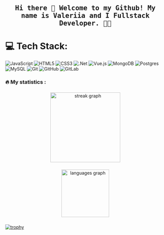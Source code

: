 
<h2 align="center"><samp> Hi there 👋 Welcome to my Github! My name is Valeriia and I Fullstack Developer. 👩‍💻  </samp></h2>

###

# 💻 Tech Stack:
![JavaScript](https://img.shields.io/badge/javascript-%23323330.svg?style=for-the-badge&logo=javascript&logoColor=%23F7DF1E) ![HTML5](https://img.shields.io/badge/html5-%23E34F26.svg?style=for-the-badge&logo=html5&logoColor=white) ![CSS3](https://img.shields.io/badge/css3-%231572B6.svg?style=for-the-badge&logo=css3&logoColor=white) ![.Net](https://img.shields.io/badge/.NET-5C2D91?style=for-the-badge&logo=.net&logoColor=white) ![Vue.js](https://img.shields.io/badge/vue.js-%2335495e.svg?style=for-the-badge&logo=vuedotjs&logoColor=%234FC08D) ![MongoDB](https://img.shields.io/badge/MongoDB-%234ea94b.svg?style=for-the-badge&logo=mongodb&logoColor=white) ![Postgres](https://img.shields.io/badge/postgres-%23316192.svg?style=for-the-badge&logo=postgresql&logoColor=white) ![MySQL](https://img.shields.io/badge/mysql-4479A1.svg?style=for-the-badge&logo=mysql&logoColor=white) ![Git](https://img.shields.io/badge/git-%23F05033.svg?style=for-the-badge&logo=git&logoColor=white) ![GitHub](https://img.shields.io/badge/github-%23121011.svg?style=for-the-badge&logo=github&logoColor=white) ![GitLab](https://img.shields.io/badge/gitlab-%23181717.svg?style=for-the-badge&logo=gitlab&logoColor=white)

###

<h3 align="left">🔥 My statistics :</h3>

###

<div align="center">
  <img src="https://streak-stats.demolab.com?user=ValeriiaRogacheva&locale=en&mode=daily&theme=dracula&hide_border=false&border_radius=5&order=3" height="220" alt="streak graph"  />
</div>

###
<div align="center">
  <img src="https://github-readme-stats.vercel.app/api/top-langs?username=ValeriiaRogacheva&locale=en&hide_title=false&layout=compact&card_width=320&langs_count=5&theme=dracula&hide_border=false&order=2" height="150" alt="languages graph"  />
</div>

###
[![trophy](https://github-profile-trophy.vercel.app/?username=ValeriiaRogacheva&theme=onedark)](https://github.com/ValeriiaRogacheva/github-profile-trophy)

###



